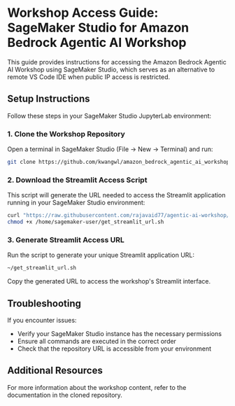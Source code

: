 # Workshop Access Guide: SageMaker Studio for Amazon Bedrock Agentic AI Workshop

This guide provides instructions for accessing the Amazon Bedrock Agentic AI Workshop using SageMaker Studio, which serves as an alternative to remote VS Code IDE when public IP access is restricted.

## Setup Instructions

Follow these steps in your SageMaker Studio JupyterLab environment:

### 1. Clone the Workshop Repository

Open a terminal in SageMaker Studio (File → New → Terminal) and run:

```bash
git clone https://github.com/kwangwl/amazon_bedrock_agentic_ai_workshop.git /home/sagemaker-user/workshop
```

### 2. Download the Streamlit Access Script

This script will generate the URL needed to access the Streamlit application running in your SageMaker Studio environment:

```bash
curl "https://raw.githubusercontent.com/rajavaid77/agentic-ai-workshop/refs/heads/main/get_streamlit_url.sh" -o "/home/sagemaker-user/get_streamlit_url.sh"
chmod +x /home/sagemaker-user/get_streamlit_url.sh
```

### 3. Generate Streamlit Access URL

Run the script to generate your unique Streamlit application URL:

```bash
~/get_streamlit_url.sh
```

Copy the generated URL to access the workshop's Streamlit interface.

## Troubleshooting

If you encounter issues:
- Verify your SageMaker Studio instance has the necessary permissions
- Ensure all commands are executed in the correct order
- Check that the repository URL is accessible from your environment

## Additional Resources

For more information about the workshop content, refer to the documentation in the cloned repository.
